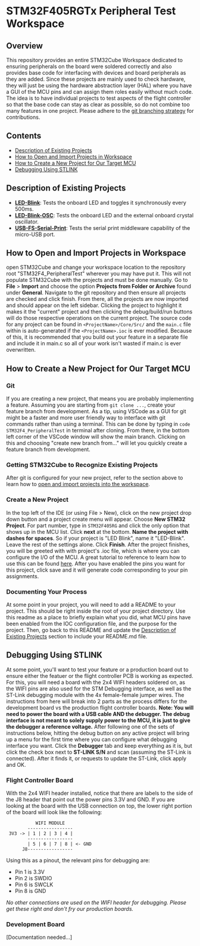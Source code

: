 # STM32F405RGTx Peripheral Test Workspace

## Overview
This repository provides an entire STM32Cube Workspace dedicated to ensuring peripherals on the board were soldered correctly and also provides base code for interfacing with devices and board peripherals as they are added. Since these projects are mainly used to check hardware, they will just be using the hardware abstraction layer (HAL) where you have a GUI of the MCU pins and can assign them roles easily without much code. The idea is to have individual projects to test aspects of the flight controller so that the base code can stay as clear as possible, so do not combine too many features in one project. Please adhere to the [git branching strategy](https://github.com/UARK-Quadcopter-Flight-Controller/KnowledgeBase/blob/main/Git/Branching%20Strategy.md) for contributions.

## Contents
* [Description of Existing Projects](#description-of-existing-projects)
* [How to Open and Import Projects in Workspace](#how-to-open-and-import-projects-in-workspace)
* [How to Create a New Project for Our Target MCU](#how-to-create-a-new-project-for-our-target-mcu)
* [Debugging Using STLINK](#debugging-using-stlink)

## Description of Existing Projects
- [**LED-Blink**](/LED-Blink/README.md): Tests the onboard LED and toggles it synchronously every 500ms.
- [**LED-Blink-OSC**](/LED-Blink-OSC/README.md): Tests the onboard LED and the external onboard crystal oscillator.
- [**USB-FS-Serial-Print**](/USB-FS-Serial-Print/README.md): Tests the serial print middleware capability of the micro-USB port.


## How to Open and Import Projects in Workspace
open STM32Cube and change your workspace location to the repository root "STM32F4_PeripheralTest" wherever you may have put it. This will not populate STM32Cube with the projects and must be done manually. Go to **File** > **Import** and choose the option **Projects from Folder or Archive** found under **General**. Navigate to the git repository and then ensure all projects are checked and click finish. From there, all the projects are now imported and should appear on the left sidebar. Clicking the project to highlight it makes it the "current" project and then clicking the debug/build/run buttons will do those respective operations on the current project. The source code for any project can be found in `<ProjectName>/Core/Src/` and the `main.c` file within is auto-generated if the `<ProjectName>.ioc` is ever modified. Because of this, it is recommended that you build out your feature in a separate file and include it in main.c so all of your work isn't wasted if main.c is ever overwritten.

## How to Create a New Project for Our Target MCU 
### Git
If you are creating a new project, that means you are probably implementing a feature. Assuming you are starting from `git clone ...`, create your feature branch from development. As a tip, using VSCode as a GUI for git might be a faster and more user friendly way to interface with git commands rather than using a terminal. This can be done by typing in `code STM32F4_PeripheralTest` in terminal after cloning. From there, in the bottom left corner of the VSCode window will show the main branch. Clicking on this and choosing "create new branch from..." will let you quickly create a feature branch from development. 

### Getting STM32Cube to Recognize Existing Projects
After git is configured for your new project, refer to the section above to learn how to [open and import projects into the workspace](#how-to-open-and-import-projects-in-workspace).

### Create a New Project
In the top left of the IDE (or using File > New), click on the new project drop down button and a project create menu will appear. Choose **New STM32 Project**. For part number, type in `STM32F405RG` and click the only option that shows up in the MCU list. Click **next** at the bottom. **Name the project with dashes for spaces**. So if your project is "LED Blink", name it "LED-Blink". Leave the rest of the settings alone. Click **Finish**. After the project finishes, you will be greeted with with project's .ioc file, which is where you can configure the I/O of the MCU. A great tutorial to reference to learn how to use this can be found [here](https://youtu.be/x_5rYfAyqq0?t=524). After you have enabled the pins you want for this project, click save and it will generate code corresponding to your pin assignments.

### Documenting Your Process
At some point in your project, you will need to add a README to your project. This should be right inside the root of your project directory. Use this readme as a place to briefly explain what you did, what MCU pins have been enabled from the IOC configuration file, and the purpose for the project. Then, go back to this README and update the [Description of Existing Projects](#description-of-existing-projects) section to include your README.md file.


## Debugging Using STLINK
At some point, you'll want to test your feature or a production board out to ensure either the featuer or the flight controller PCB is working as expected. For this, you will need a board with the 2x4 WIFI headers soldered on, as the WIFI pins are also used for the STM Debugging interface, as well as the ST-Link debugging module with the 4x female-female jumper wires. The instructions from here will break into 2 parts as the process differs for the development board vs the production flight controller boards. **Note: You will need to power the board with a USB cable AND the debugger. The debug interface is not meant to solely supply power to the MCU, it is just to give the debugger a reference voltage.** After following one of the sets of instructions below, hitting the debug button on any active project will bring up a menu for the first time where you can configure what debugging interface you want. Click the **Debugger** tab and keep everything as it is, but click the check box next to **ST-LINK S/N** and scan (assuming the ST-Link is connected). After it finds it, or requests to update the ST-Link, click apply and OK.

### Flight Controller Board
With the 2x4 WIFI header installed, notice that there are labels to the side of the J8 header that point out the power pins 3.3V and GND. If you are looking at the board with the USB connection on top, the lower right portion of the board will look like the following:

```
           WIFI MODULE
        -----------------
 3V3 -> | 1 | 2 | 3 | 4 |
        -----------------
        | 5 | 6 | 7 | 8 | <- GND
      J8-----------------
```

Using this as a pinout, the relevant pins for debugging are:
- Pin 1 is 3.3V
- Pin 2 is SWDIO
- Pin 6 is SWCLK
- Pin 8 is GND

*No other connections are used on the WIFI header for debugging. Please get these right and don't fry our production boards.*

### Development Board
[Documentation needed...]


